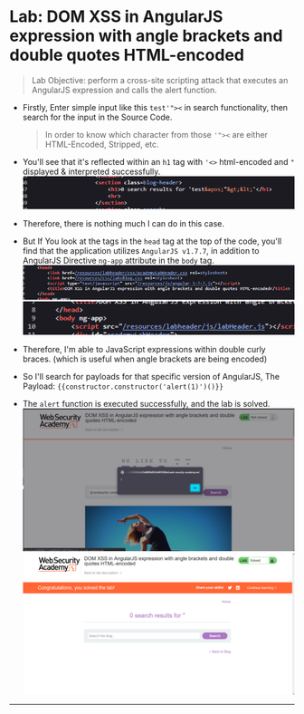 # Lab: DOM XSS in AngularJS expression with angle brackets and double quotes HTML-encoded

> Lab Objective: perform a cross-site scripting attack that executes an AngularJS expression and calls the alert function.

- Firstly, Enter simple input like this `test'"><` in search functionality, then search for the input in the Source Code.

  > In order to know which character from those `'"><` are either HTML-Encoded, Stripped, etc.

- You'll see that it's reflected within an `h1` tag with `'<>` html-encoded and `"` displayed & interpreted successfully.
  ![1st Screenshot](./Photos/1.png)

- Therefore, there is nothing much I can do in this case.

- But If You look at the tags in the `head` tag at the top of the code, you'll find that the application utilizes `AngularJS v1.7.7`, in addition to AngularJS Directive `ng-app` attribute in the `body` tag.
  ![2nd Screenshot](./Photos/2.png)
  ![3rd Screenshot](./Photos/3.png)

- Therefore, I'm able to JavaScript expressions within double curly braces. (which is useful when angle brackets are being encoded)

- So I'll search for payloads for that specific version of AngularJS, The Payload: `{{constructor.constructor('alert(1)')()}}`

- The `alert` function is executed successfully, and the lab is solved.
  ![4th Screenshot](./Photos/4.png)
  ![5th Screenshot](./Photos/5.png)

---
